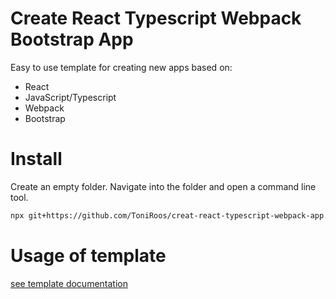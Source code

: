 # Create React Typescript Webpack Bootstrap App

Easy to use template for creating new apps based on:

 - React
 - JavaScript/Typescript
 - Webpack
 - Bootstrap

 # Install

Create an empty folder. Navigate into the folder and open a command line tool.

```sh
npx git+https://github.com/ToniRoos/creat-react-typescript-webpack-app.git
```

# Usage of template
[see template documentation](template/README.md)